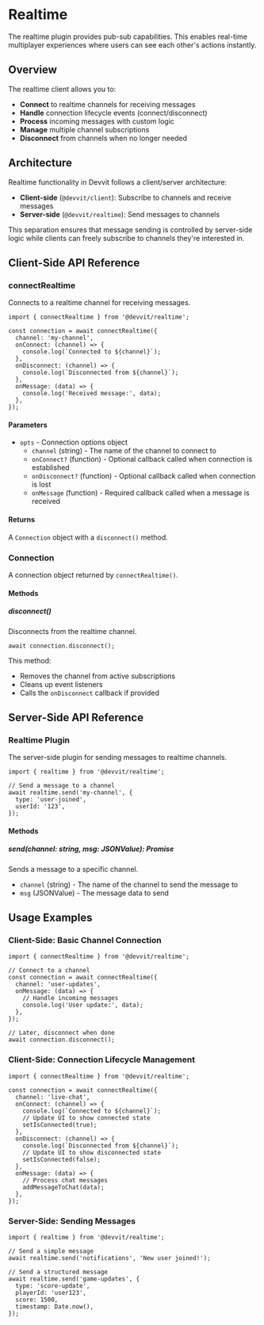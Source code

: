 # Realtime

The realtime plugin provides pub-sub capabilities. This enables real-time multiplayer experiences where users can see each other's actions instantly.

## Overview

The realtime client allows you to:

- **Connect** to realtime channels for receiving messages
- **Handle** connection lifecycle events (connect/disconnect)
- **Process** incoming messages with custom logic
- **Manage** multiple channel subscriptions
- **Disconnect** from channels when no longer needed

## Architecture

Realtime functionality in Devvit follows a client/server architecture:

- **Client-side** (`@devvit/client`): Subscribe to channels and receive messages
- **Server-side** (`@devvit/realtime`): Send messages to channels

This separation ensures that message sending is controlled by server-side logic while clients can freely subscribe to channels they're interested in.

## Client-Side API Reference

### connectRealtime

Connects to a realtime channel for receiving messages.

```tsx
import { connectRealtime } from '@devvit/realtime';

const connection = await connectRealtime({
  channel: 'my-channel',
  onConnect: (channel) => {
    console.log(`Connected to ${channel}`);
  },
  onDisconnect: (channel) => {
    console.log(`Disconnected from ${channel}`);
  },
  onMessage: (data) => {
    console.log('Received message:', data);
  },
});
```

#### Parameters

- `opts` - Connection options object
  - `channel` (string) - The name of the channel to connect to
  - `onConnect?` (function) - Optional callback called when connection is established
  - `onDisconnect?` (function) - Optional callback called when connection is lost
  - `onMessage` (function) - Required callback called when a message is received

#### Returns

A `Connection` object with a `disconnect()` method.

### Connection

A connection object returned by `connectRealtime()`.

#### Methods

##### disconnect()

Disconnects from the realtime channel.

```tsx
await connection.disconnect();
```

This method:

- Removes the channel from active subscriptions
- Cleans up event listeners
- Calls the `onDisconnect` callback if provided

## Server-Side API Reference

### Realtime Plugin

The server-side plugin for sending messages to realtime channels.

```tsx
import { realtime } from '@devvit/realtime';

// Send a message to a channel
await realtime.send('my-channel', {
  type: 'user-joined',
  userId: '123',
});
```

#### Methods

##### send(channel: string, msg: JSONValue): Promise<void>

Sends a message to a specific channel.

- `channel` (string) - The name of the channel to send the message to
- `msg` (JSONValue) - The message data to send

## Usage Examples

### Client-Side: Basic Channel Connection

```tsx
import { connectRealtime } from '@devvit/realtime';

// Connect to a channel
const connection = await connectRealtime({
  channel: 'user-updates',
  onMessage: (data) => {
    // Handle incoming messages
    console.log('User update:', data);
  },
});

// Later, disconnect when done
await connection.disconnect();
```

### Client-Side: Connection Lifecycle Management

```tsx
import { connectRealtime } from '@devvit/realtime';

const connection = await connectRealtime({
  channel: 'live-chat',
  onConnect: (channel) => {
    console.log(`Connected to ${channel}`);
    // Update UI to show connected state
    setIsConnected(true);
  },
  onDisconnect: (channel) => {
    console.log(`Disconnected from ${channel}`);
    // Update UI to show disconnected state
    setIsConnected(false);
  },
  onMessage: (data) => {
    // Process chat messages
    addMessageToChat(data);
  },
});
```

### Server-Side: Sending Messages

```tsx
import { realtime } from '@devvit/realtime';

// Send a simple message
await realtime.send('notifications', 'New user joined!');

// Send a structured message
await realtime.send('game-updates', {
  type: 'score-update',
  playerId: 'user123',
  score: 1500,
  timestamp: Date.now(),
});
```
